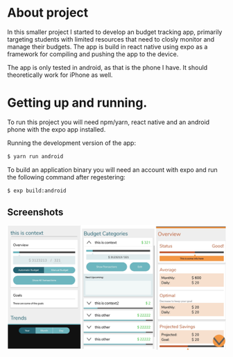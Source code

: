 # About project
In this smaller project I started to develop an budget tracking app, primarily targeting students with limited resources that need to closly monitor and manage their budgets. The app is build in react native using expo as a framework for compiling and pushing the app to the device.

The app is only tested in android, as that is the phone I have. It should theoretically work for iPhone as well.

# Getting up and running.
To run this project you will need npm/yarn, react native and an android phone with the expo app installed.

Running the development version of the app:
```sh
$ yarn run android
```

To build an application binary you will need an account with expo and run the following command after regestering:
```sh
$ exp build:android
```

## Screenshots

![screenshot-all](/screenshots/screenshot-all.jpg)
